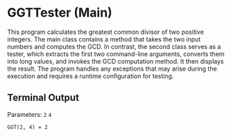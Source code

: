 # GGTTester (Main)

This program calculates the greatest common divisor of two positive integers. The main class contains a method that takes the two input numbers and computes the GCD. In contrast, the second class serves as a tester, which extracts the first two command-line arguments, converts them into long values, and invokes the GCD computation method. It then displays the result. The program handles any exceptions that may arise during the execution and requires a runtime configuration for testing.

## Terminal Output

Parameters: `2` `4`

```
GGT(2, 4) = 2
```

